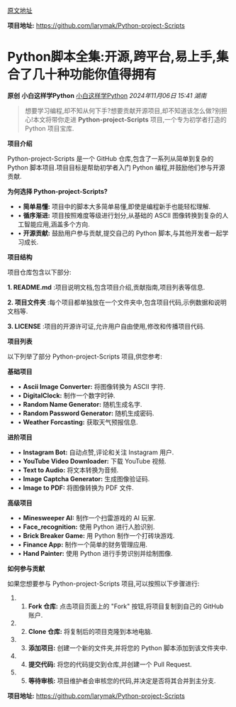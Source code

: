 [原文地址](https://mp.weixin.qq.com/s/MbtarYWFoOo9PrxntwOgEg)

**项目地址:** https://github.com/larymak/Python-project-Scripts


# Python脚本全集:开源,跨平台,易上手,集合了几十种功能你值得拥有

**原创** **小白这样学Python** [小白这样学Python](javascript:void(0);) *2024年11月06日 15:41* *湖南*

> 想要学习编程,却不知从何下手?想要贡献开源项目,却不知道该怎么做?别担心!本文将带你走进 **Python-project-Scripts** 项目,一个专为初学者打造的 Python 项目宝库.

**项目介绍**

Python-project-Scripts 是一个 GitHub 仓库,包含了一系列从简单到复杂的 Python 脚本项目.项目目标是帮助初学者入门 Python 编程,并鼓励他们参与开源贡献.

**为何选择 Python-project-Scripts?**

* • **简单易懂:** 项目中的脚本大多简单易懂,即使是编程新手也能轻松理解.
* • **循序渐进:** 项目按照难度等级进行划分,从基础的 ASCII 图像转换到复杂的人工智能应用,涵盖多个方向.
* • **开源贡献:** 鼓励用户参与贡献,提交自己的 Python 脚本,与其他开发者一起学习成长.

**项目结构**

项目仓库包含以下部分:

 **1. README.md** :项目说明文档,包含项目介绍,贡献指南,项目列表等信息.

 **2. 项目文件夹** :每个项目都单独放在一个文件夹中,包含项目代码,示例数据和说明文档等.

 **3. LICENSE** :项目的开源许可证,允许用户自由使用,修改和传播项目代码.

**项目列表**

以下列举了部分 Python-project-Scripts 项目,供您参考:

**基础项目**

* • **Ascii Image Converter:** 将图像转换为 ASCII 字符.
* • **DigitalClock:** 制作一个数字时钟.
* • **Random Name Generator:** 随机生成名字.
* • **Random Password Generator:** 随机生成密码.
* • **Weather Forcasting:** 获取天气预报信息.

**进阶项目**

* • **Instagram Bot:** 自动点赞,评论和关注 Instagram 用户.
* • **YouTube Video Downloader:** 下载 YouTube 视频.
* • **Text to Audio:** 将文本转换为音频.
* • **Image Captcha Generator:** 生成图像验证码.
* • **Image to PDF:** 将图像转换为 PDF 文件.

**高级项目**

* • **Minesweeper AI:** 制作一个扫雷游戏的 AI 玩家.
* • **Face_recognition:** 使用 Python 进行人脸识别.
* • **Brick Breaker Game:** 用 Python 制作一个打砖块游戏.
* • **Finance App:** 制作一个简单的财务管理应用.
* • **Hand Painter:** 使用 Python 进行手势识别并绘制图像.

**如何参与贡献**

如果您想要参与 Python-project-Scripts 项目,可以按照以下步骤进行:

1. 1. **Fork 仓库:** 点击项目页面上的 "Fork" 按钮,将项目复制到自己的 GitHub 账户.
2. 2. **Clone 仓库:** 将复制后的项目克隆到本地电脑.
3. 3. **添加项目:** 创建一个新的文件夹,并将您的 Python 脚本添加到该文件夹中.
4. 4. **提交代码:** 将您的代码提交到仓库,并创建一个 Pull Request.
5. 5. **等待审核:** 项目维护者会审核您的代码,并决定是否将其合并到主分支.

**项目地址:** https://github.com/larymak/Python-project-Scripts
